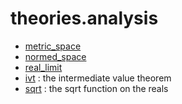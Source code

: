 theories.analysis
=================

* [metric_space](metric_space.lean)
* [normed_space](normed_space.lean)
* [real_limit](real_limit.lean)
* [ivt](ivt.lean) : the intermediate value theorem
* [sqrt](sqrt.lean) : the sqrt function on the reals
